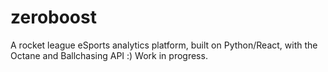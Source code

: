 # zeroboost

A rocket league eSports analytics platform, built on Python/React, with the Octane and Ballchasing API :) Work in progress. 
